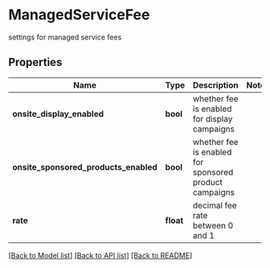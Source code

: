 # ManagedServiceFee

settings for managed service fees

## Properties
Name | Type | Description | Notes
------------ | ------------- | ------------- | -------------
**onsite_display_enabled** | **bool** | whether fee is enabled for display campaigns | 
**onsite_sponsored_products_enabled** | **bool** | whether fee is enabled for sponsored product campaigns | 
**rate** | **float** | decimal fee rate between 0 and 1 | 

[[Back to Model list]](../README.md#documentation-for-models) [[Back to API list]](../README.md#documentation-for-api-endpoints) [[Back to README]](../README.md)


